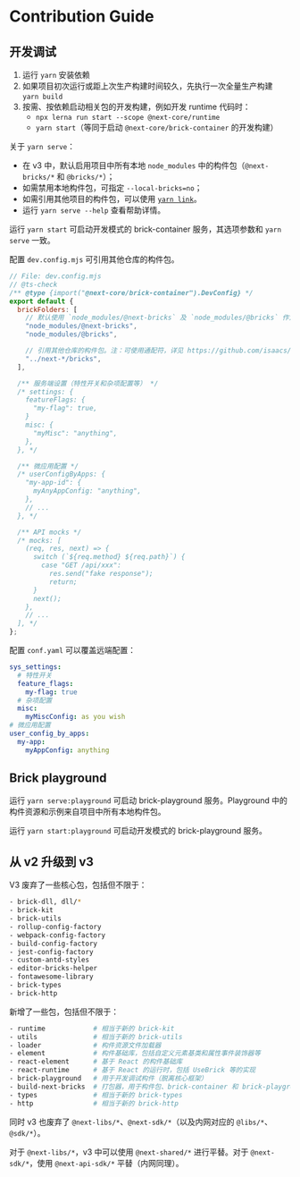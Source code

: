 # Contribution Guide

## 开发调试

1. 运行 `yarn` 安装依赖
2. 如果项目初次运行或距上次生产构建时间较久，先执行一次全量生产构建 `yarn build`
3. 按需、按依赖启动相关包的开发构建，例如开发 runtime 代码时：
   - `npx lerna run start --scope @next-core/runtime`
   - `yarn start`（等同于启动 `@next-core/brick-container` 的开发构建）

关于 `yarn serve`：

- 在 v3 中，默认启用项目中所有本地 `node_modules` 中的构件包（`@next-bricks/*` 和 `@bricks/*`）；
- 如需禁用本地构件包，可指定 `--local-bricks=no`；
- 如需引用其他项目的构件包，可以使用 [`yarn link`](https://classic.yarnpkg.com/lang/en/docs/cli/link/)。
- 运行 `yarn serve --help` 查看帮助详情。

运行 `yarn start` 可启动开发模式的 brick-container 服务，其选项参数和 `yarn serve` 一致。

配置 `dev.config.mjs` 可引用其他仓库的构件包。

```js
// File: dev.config.mjs
// @ts-check
/** @type {import("@next-core/brick-container").DevConfig} */
export default {
  brickFolders: [
    // 默认使用 `node_modules/@next-bricks` 及 `node_modules/@bricks` 作为构件包文件夹。
    "node_modules/@next-bricks",
    "node_modules/@bricks",

    // 引用其他仓库的构件包。注：可使用通配符，详见 https://github.com/isaacs/node-glob
    "../next-*/bricks",
  ],

  /** 服务端设置（特性开关和杂项配置等） */
  /* settings: {
    featureFlags: {
      "my-flag": true,
    }
    misc: {
      "myMisc": "anything",
    },
  }, */

  /** 微应用配置 */
  /* userConfigByApps: {
    "my-app-id": {
      myAnyAppConfig: "anything",
    },
    // ...
  }, */

  /** API mocks */
  /* mocks: [
    (req, res, next) => {
      switch (`${req.method} ${req.path}`) {
        case "GET /api/xxx":
          res.send("fake response");
          return;
      }
      next();
    },
    // ...
  ], */
};
```

配置 `conf.yaml` 可以覆盖远端配置：

```yaml
sys_settings:
  # 特性开关
  feature_flags:
    my-flag: true
  # 杂项配置
  misc:
    myMiscConfig: as you wish
# 微应用配置
user_config_by_apps:
  my-app:
    myAppConfig: anything
```

## Brick playground

运行 `yarn serve:playground` 可启动 brick-playground 服务。Playground 中的构件资源和示例来自项目中所有本地构件包。

运行 `yarn start:playground` 可启动开发模式的 brick-playground 服务。

## 从 v2 升级到 v3

V3 废弃了一些核心包，包括但不限于：

```bash
- brick-dll, dll/*
- brick-kit
- brick-utils
- rollup-config-factory
- webpack-config-factory
- build-config-factory
- jest-config-factory
- custom-antd-styles
- editor-bricks-helper
- fontawesome-library
- brick-types
- brick-http
```

新增了一些包，包括但不限于：

```bash
- runtime            # 相当于新的 brick-kit
- utils              # 相当于新的 brick-utils
- loader             # 构件资源文件加载器
- element            # 构件基础库，包括自定义元素基类和属性事件装饰器等
- react-element      # 基于 React 的构件基础库
- react-runtime      # 基于 React 的运行时，包括 UseBrick 等的实现
- brick-playground   # 用于开发调试构件（脱离核心框架）
- build-next-bricks  # 打包器，用于构件包、brick-container 和 brick-playground
- types              # 相当于新的 brick-types
- http               # 相当于新的 brick-http
```

同时 v3 也废弃了 `@next-libs/*`、`@next-sdk/*`（以及内网对应的 `@libs/*`、`@sdk/*`）。

对于 `@next-libs/*`，v3 中可以使用 `@next-shared/*` 进行平替。对于 `@next-sdk/*`，使用 `@next-api-sdk/*` 平替（内网同理）。
